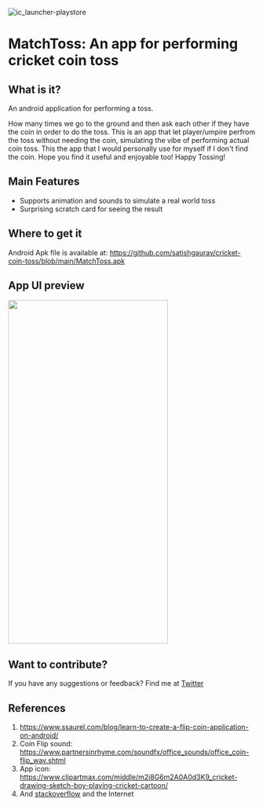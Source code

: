 ![ic_launcher-playstore](https://user-images.githubusercontent.com/36672530/115501713-8c3afe00-a228-11eb-9bde-ebe6bf1cdcbb.png)


# MatchToss: An app for performing cricket coin toss 

## What is it? 
An android application for performing a toss. 

How many times we go to the ground and then ask each other if they have the coin in order to do the toss. This is an app that let player/umpire perfrom the toss without needing the coin, simulating the vibe of performing actual coin toss. This the app that I would personally use for myself if I don't find the coin. 
Hope you find it useful and enjoyable too! Happy Tossing! 

## Main Features 
- Supports animation and sounds to simulate a real world toss 
- Surprising scratch card for seeing the result

## Where to get it
Android Apk file is available at: https://github.com/satishgaurav/cricket-coin-toss/blob/main/MatchToss.apk


## App UI preview 
<img src="https://user-images.githubusercontent.com/36672530/115465748-ebc2ea80-a1e3-11eb-90b7-643548a59ae5.jpg" width="325" height="700">

## Want to contribute? 
If you have any suggestions or feedback? Find me at [Twitter](https://twitter.com/deepsatflow)

## References
1. https://www.ssaurel.com/blog/learn-to-create-a-flip-coin-application-on-android/
2. Coin Flip sound: https://www.partnersinrhyme.com/soundfx/office_sounds/office_coin-flip_wav.shtml
3. App icon: https://www.clipartmax.com/middle/m2i8G6m2A0A0d3K9_cricket-drawing-sketch-boy-playing-cricket-cartoon/
4. And [stackoverflow](https://stackoverflow.com/) and the Internet
